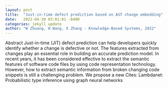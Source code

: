 ```yaml
---
layout: post
title:  "Just-in-time defect prediction based on AST change embedding"
date:   2022-04-30 03:01:01 -0400
categories: jekyll update
author: "W Zhuang, H Wang, X Zhang - Knowledge-Based Systems, 2022"
---
```

Abstract Just-in-time (JIT) defect prediction can help developers quickly identify whether a change is defective or not. The features extracted from changes play an essential role in building an accurate prediction model. In recent years, it has been considered effective to extract the semantic features of software code files by using code representation technology. However, how to extract semantic information from broken changing code snippets is still a challenging problem. We propose a new Cites: Lambdanet: Probabilistic type inference using graph neural networks